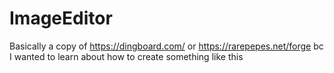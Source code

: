 # ImageEditor

Basically a copy of https://dingboard.com/ or https://rarepepes.net/forge bc I wanted to learn about how to create something like this